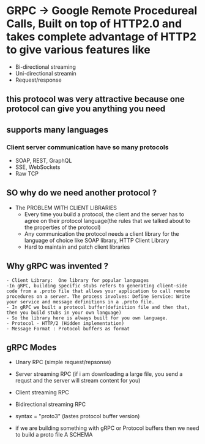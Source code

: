# GRPC -> Google Remote Procedureal Calls, Built on top of HTTP2.0 and takes complete advantage of HTTP2 to give various features like 
- Bi-directional streaming
- Uni-directional streamin
- Request/response

## this protocol was very attractive because one protocol can give you anything you need
## supports many languages

### Client server communication have so many protocols 
- SOAP, REST, GraphQL
- SSE, WebSockets
- Raw TCP

## SO why do we need another protocol ?
- The PROBLEM WITH CLIENT LIBRARIES
    - Every time you build a protocol, the client and the server has to agree on their protocol language(the rules that we talked about to the properties of the protocol)
    - Any communication the protocol needs a client library for the language of choice like SOAP library, HTTP Client Library
    - Hard to maintain and patch client libraries

## Why gRPC was invented ?
    - Client Library:  One library for popular languages
    -In gRPC, building specific stubs refers to generating client-side code from a .proto file that allows your application to call remote procedures on a server. The process involves: Define Service: Write your service and message definitions in a .proto file.
    - In gRPC we built a protocol buffer(definition file and then that, then you build stubs in your own language)
    - So the library here is always built for you own language.
    - Protocol - HTTP/2 (Hidden implementation)
    - Message Format : Protocol buffers as format

## gRPC Modes
- Unary RPC (simple request/repsonse)
- Server streaming RPC (if i am downloading a large file, you send a requst and the server will stream content for you)
- Client streaming RPC
- Bidirectional streaming RPC


- syntax = "proto3" (lastes protocol buffer version)
- if we are building something with gRPC or Protocol buffers then we need to build a proto file A SCHEMA


